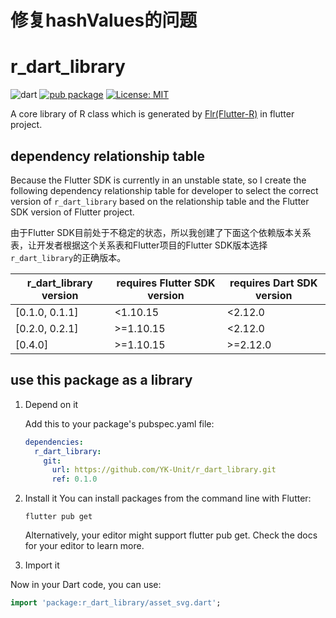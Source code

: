 # 修复hashValues的问题



# r_dart_library
![dart](https://img.shields.io/badge/language-dart-orange.svg) [![pub package](https://img.shields.io/pub/v/r_dart_library.svg)](https://pub.dartlang.org/packages/r_dart_library) [![License: MIT](https://img.shields.io/badge/License-MIT-yellow.svg)](https://opensource.org/licenses/MIT)

A core library of R class which is generated by [Flr(Flutter-R)](https://github.com/Fly-Mix/flr-cli) in flutter project.

## dependency relationship table

Because the Flutter SDK is currently in an unstable state, so I create the following dependency relationship table for developer to select the correct version of `r_dart_library` based on the relationship table and the Flutter SDK version of Flutter project.

由于Flutter SDK目前处于不稳定的状态，所以我创建了下面这个依赖版本关系表，让开发者根据这个关系表和Flutter项目的Flutter SDK版本选择`r_dart_library`的正确版本。

| r_dart_library version | requires Flutter SDK version | requires Dart SDK version |
| ---------------------- | ---------------------------- | ---------------------- |
| [0.1.0, 0.1.1]                  | <1.10.15                     | <2.12.0 |
| [0.2.0, 0.2.1]                  | >=1.10.15                    | <2.12.0 |
| [0.4.0] | >=1.10.15 | >=2.12.0 |

## use this package as a library

1. Depend on it
	
	Add this to your package's pubspec.yaml file:
	
	```yaml
	dependencies:
	  r_dart_library:
	    git:
	      url: https://github.com/YK-Unit/r_dart_library.git
	      ref: 0.1.0
	```
	
2. Install it
   You can install packages from the command line with Flutter:

   ```shell
   flutter pub get
   ```

   Alternatively, your editor might support flutter pub get. Check the docs for your editor to learn more.

3. Import it

  Now in your Dart code, you can use:

  ```dart
  import 'package:r_dart_library/asset_svg.dart';
  ```

